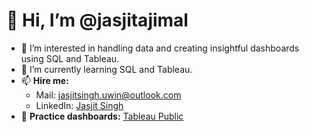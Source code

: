 # 👋 Hi, I’m @jasjitajimal

- 👀 I’m interested in handling data and creating insightful dashboards using SQL and Tableau.
- 🌱 I’m currently learning SQL and Tableau.
- 📫 **Hire me:** 
  - Mail: jasjitsingh.uwin@outlook.com
  - LinkedIn: [Jasjit Singh](https://www.linkedin.com/in/jasjitajimal/)
- 🔗 **Practice dashboards:** [Tableau Public](https://public.tableau.com/app/profile/jasjitajimal/vizzes)

